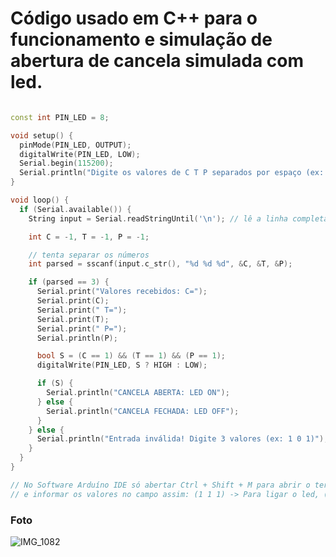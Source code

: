 # Código usado em C++ para o funcionamento e simulação de abertura de cancela simulada com led. 

```cpp

const int PIN_LED = 8;

void setup() {
  pinMode(PIN_LED, OUTPUT);
  digitalWrite(PIN_LED, LOW);
  Serial.begin(115200);
  Serial.println("Digite os valores de C T P separados por espaço (ex: 1 0 1)");
}

void loop() {
  if (Serial.available()) {
    String input = Serial.readStringUntil('\n'); // lê a linha completa

    int C = -1, T = -1, P = -1;

    // tenta separar os números
    int parsed = sscanf(input.c_str(), "%d %d %d", &C, &T, &P);

    if (parsed == 3) {
      Serial.print("Valores recebidos: C=");
      Serial.print(C);
      Serial.print(" T=");
      Serial.print(T);
      Serial.print(" P=");
      Serial.println(P);

      bool S = (C == 1) && (T == 1) && (P == 1);
      digitalWrite(PIN_LED, S ? HIGH : LOW);

      if (S) {
        Serial.println("CANCELA ABERTA: LED ON");
      } else {
        Serial.println("CANCELA FECHADA: LED OFF");
      }
    } else {
      Serial.println("Entrada inválida! Digite 3 valores (ex: 1 0 1)");
    }
  }
}

// No Software Arduíno IDE só abertar Ctrl + Shift + M para abrir o terminal (ou ir em Tools -> Serial Monitor)
// e informar os valores no campo assim: (1 1 1) -> Para ligar o led, (1 0 1) ou qualquer valor com 0 para desligar o led.

```



### Foto

![IMG_1082](https://github.com/user-attachments/assets/7077966d-02d8-457f-8765-610f5aa0f297)




